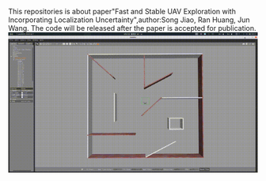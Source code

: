 This repositories is about paper"Fast and Stable UAV Exploration with Incorporating Localization Uncertainty",author:Song Jiao, Ran Huang, Jun Wang.
The code will be released after the paper is accepted for publication. 
![simulation](https://github.com/Joosoo1/FSUE/blob/main/9%E6%9C%887%E6%97%A5%20(1)(2)%2000_00_00-00_00_30.gif)

